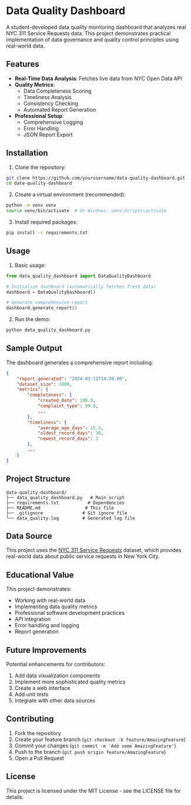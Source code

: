 # Data Quality Dashboard

A student-developed data quality monitoring dashboard that analyzes real NYC 311 Service Requests data. This project demonstrates practical implementation of data governance and quality control principles using real-world data.

## Features

- **Real-Time Data Analysis**: Fetches live data from NYC Open Data API
- **Quality Metrics**:
  - Data Completeness Scoring
  - Timeliness Analysis
  - Consistency Checking
  - Automated Report Generation
- **Professional Setup**:
  - Comprehensive Logging
  - Error Handling
  - JSON Report Export

## Installation

1. Clone the repository:
```bash
git clone https://github.com/yourusername/data-quality-dashboard.git
cd data-quality-dashboard
```

2. Create a virtual environment (recommended):
```bash
python -m venv venv
source venv/bin/activate  # On Windows: venv\Scripts\activate
```

3. Install required packages:
```bash
pip install -r requirements.txt
```

## Usage

1. Basic usage:
```python
from data_quality_dashboard import DataQualityDashboard

# Initialize dashboard (automatically fetches fresh data)
dashboard = DataQualityDashboard()

# Generate comprehensive report
dashboard.generate_report()
```

2. Run the demo:
```bash
python data_quality_dashboard.py
```

## Sample Output

The dashboard generates a comprehensive report including:

```json
{
    "report_generated": "2024-03-11T14:30:00",
    "dataset_size": 1000,
    "metrics": {
        "completeness": {
            "created_date": 100.0,
            "complaint_type": 99.8,
            ...
        },
        "timeliness": {
            "average_age_days": 15.3,
            "oldest_record_days": 30,
            "newest_record_days": 1
        },
        ...
    }
}
```

## Project Structure

```
data-quality-dashboard/
├── data_quality_dashboard.py   # Main script
├── requirements.txt           # Dependencies
├── README.md                 # This file
├── .gitignore               # Git ignore file
└── data_quality.log         # Generated log file
```

## Data Source

This project uses the [NYC 311 Service Requests](https://data.cityofnewyork.us/Social-Services/311-Service-Requests-from-2010-to-Present/erm2-nwe9) dataset, which provides real-world data about public service requests in New York City.

## Educational Value

This project demonstrates:
- Working with real-world data
- Implementing data quality metrics
- Professional software development practices
- API integration
- Error handling and logging
- Report generation

## Future Improvements

Potential enhancements for contributors:
1. Add data visualization components
2. Implement more sophisticated quality metrics
3. Create a web interface
4. Add unit tests
5. Integrate with other data sources

## Contributing

1. Fork the repository
2. Create your feature branch (`git checkout -b feature/AmazingFeature`)
3. Commit your changes (`git commit -m 'Add some AmazingFeature'`)
4. Push to the branch (`git push origin feature/AmazingFeature`)
5. Open a Pull Request

## License

This project is licensed under the MIT License - see the LICENSE file for details.
